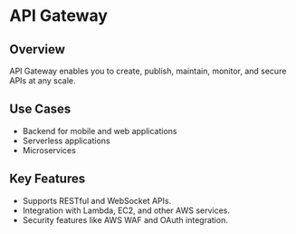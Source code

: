 # API Gateway

## Overview
API Gateway enables you to create, publish, maintain, monitor, and secure APIs at any scale.

## Use Cases
- Backend for mobile and web applications
- Serverless applications
- Microservices

## Key Features
- Supports RESTful and WebSocket APIs.
- Integration with Lambda, EC2, and other AWS services.
- Security features like AWS WAF and OAuth integration.
